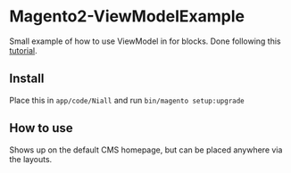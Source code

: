# Magento2-ViewModelExample
Small example of how to use ViewModel in for blocks. Done following this [tutorial](https://firegento.com/blog/2017/12/07/better-blocks-magento-2-php-view-models/ "FireGento").

## Install
Place this in `app/code/Niall` and run `bin/magento setup:upgrade`

## How to use
Shows up on the default CMS homepage, but can be placed anywhere via the layouts.
